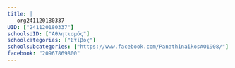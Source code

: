 ```yaml
---
title: |
   org241120180337
UID: ["241120180337"]
schoolsUID: ["Αθλητισμός"]
schoolcategories: ["Στίβος"]
schoolsubcategories: ["https://www.facebook.com/PanathinaikosAO1908/"]
facebook: "20967869800"
---
```


